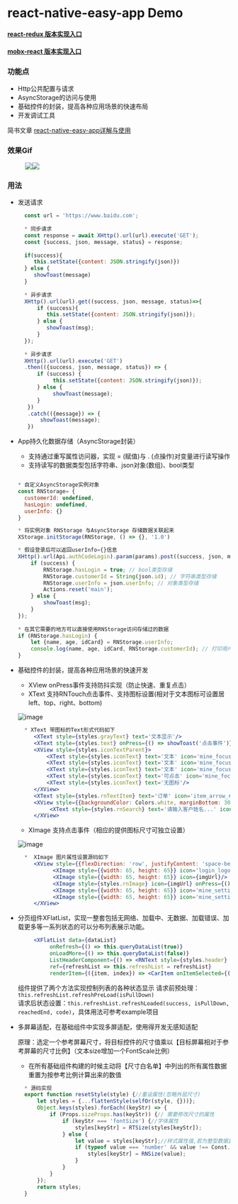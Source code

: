# react-native-easy-app Demo

#### [react-redux 版本实现入口](https://github.com/chende008/Sample_Redux)
#### [mobx-react 版本实现入口](https://github.com/chende008/Sample_MobX)

### 功能点

 * Http公共配置与请求
 * AsyncStorage的访问与使用
 * 基础控件的封装，提高各种应用场景的快速布局
 * 开发调试工具
 
 简书文章 [react-native-easy-app详解与使用](https://www.jianshu.com/nb/44288056)
 
### 效果Gif

<figure class="half">
    <img src="https://github.com/chende008/react-native-easy-app-sample/blob/master/images/app_sample.gif"><img src="https://github.com/chende008/react-native-easy-app-sample/blob/master/images/tool_smaple.gif">
</figure>


### 用法

 * 发送请求
     
   ```jsx
     const url = 'https://www.baidu.com';
    
     * 同步请求
     const response = await XHttp().url(url).execute('GET');
     const {success, json, message, status} = response;
     
     if(success){
        this.setState({content: JSON.stringify(json)})
     } else {
        showToast(message)
     }
     
     * 异步请求
     XHttp().url(url).get((success, json, message, status)=>{
         if (success){
            this.setState({content: JSON.stringify(json)});
         } else {
            showToast(msg);
         }
     });
             
     * 异步请求
     XHttp().url(url).execute('GET')
     .then(({success, json, message, status}) => {
         if (success) {
              this.setState({content: JSON.stringify(json)});
         } else {
              showToast(message);
         }
      })
      .catch(({message}) => {
          showToast(message);
      })
     ```

 * App持久化数据存储（AsyncStorage封装）
    
   * 支持通过重写属性访问器，实现 = (赋值)与 . (点操作)对变量进行读写操作
   * 支持读写的数据类型包括字符串、json对象(数组)、bool类型
   
   ```jsx 
   
   * 自定义AsyncStorage实例对象
   const RNStorage= {
     customerId: undefined,
     hasLogin: undefined,
     userInfo: {}
   }
   
   * 将实例对象 RNStorage 与AsyncStorage 存储数据关联起来
   XStorage.initStorage(RNStorage, () => {}, '1.0')
   
   * 假设登录后可以返回userInfo={}信息
   XHttp().url(Api.authCodeLogin).param(params).post((success, json, msg, code) => {
       if (success) {
           RNStorage.hasLogin = true; // bool类型存储
           RNStorage.customerId = String(json.id); // 字符串类型存储
           RNStorage.userInfo = json.userInfo; // 对象类型存储
           Actions.reset('main');
       } else {
           showToast(msg);
       }
   });
       
   * 在其它需要的地方可以直接使用RNStorage访问存储过的数据
   if (RNStorage.hasLogin) {
       let {name, age, idCard} = RNStorage.userInfo;
       console.log(name, age, idCard, RNStorage.customerId); // 打印用户信息    
   }
   ```

 * 基础控件的封装，提高各种应用场景的快速开发
    
   * XView onPress事件支持防抖实现（防止快速、重复点击）
   * XText 支持RNTouch点击事件、支持图标设置(相对于文本图标可设置居left、top、right、bottom)
   
   ![image](https://github.com/chende008/react-native-easy-app-sample/blob/master/images/RNText.png)
   
   ```jsx
     * XText 带图标的Text形式代码如下
        <XText style={styles.grayText} text='文本显示'/>
        <XText style={styles.text} onPress={() => showToast('点击事件')} text='文本显示（有触摸效果）'/>
        <XView style={styles.iconTextParent}>
            <XText style={styles.iconText} text='文本' icon='mine_focus_shop' iconSize={20} position='left'/>
            <XText style={styles.iconText} text='文本' icon='mine_focus_shop' iconSize={20} position='right'/>
            <XText style={styles.iconText} text='文本' icon='mine_focus_shop' iconSize={20} position='top'/>
            <XText style={styles.iconText} text='可点击' icon='mine_focus_shop' iconSize={20} position='bottom' onPress={() => showToast('点击事件')}/>
            <XText style={styles.iconText} text='无图标'/>
        </XView>
        <XText style={styles.rnTextItem} text='订单' icon='item_arrow_right' iconSize={16} position='right' textExtend={true}/>
        <XView style={{backgroundColor: Colors.white, marginBottom: 30}}>
             <XText style={styles.rnSearch} text='请输入客户姓名...' icon='home_search_icon' iconSize={16} position='left' iconMargin={6} onPress={() => showToast('点击跳转去搜索')}/>
        </XView>
   ```
   * XImage 支持点击事件（相应的提供图标尺寸可独立设置）
   
   ![image](https://github.com/chende008/react-native-easy-app-sample/blob/master/images/RNImage.png)
   
   ```jsx
     *  XImage 图片属性设置源码如下
        <XView style={{flexDirection: 'row', justifyContent: 'space-between', marginBottom: 30}}>
              <XImage style={{width: 65, height: 65}} icon='login_logo'/>
              <XImage style={{width: 65, height: 65}} icon={imgUrl}/>
              <XImage style={styles.rnImage} icon={imgUrl} onPress={() => showToast('柯南')}/>
              <XImage style={{width: 65, height: 65}} icon='mine_setting' onPress={() => showToast('点击事件')}/>
              <XImage style={{width: 65, height: 65}} icon='mine_setting' onPress={() => showToast('点击事件')} iconSize={30}/>
        </XView>
   ```
  
  
 * 分页组件XFlatList，实现一整套包括无网络、加载中、无数据、加载错误、加载更多等一系列状态的可以分布列表展示功能。
 
   ```jsx 
        <XFlatList data={dataList}
             onRefresh={() => this.queryDataList(true)}
             onLoadMore={() => this.queryDataList(false)}
             ListHeaderComponent={() => <RNText style={styles.header} text={headerText}/>}
             ref={refreshList => this.refreshList = refreshList}
             renderItem={({item, index}) => <CarItem onItemSelected={(model) => showToast(model.title)}/>}/>
   ```
   组件提供了两个方法实现控制列表的各种状态显示 请求前预处理：`this.refreshList.refreshPreLoad(isPullDown)`</br>
   请求后状态设置：`this.refreshList.refreshLoaded(success, isPullDown, reachedEnd, code)`，具体用法可参考example项目
   
 * 多屏幕适配，在基础组件中实现多屏适配，使用得开发无感知适配
   
   原理：选定一个参考屏幕尺寸，将目标控件的尺寸值乘以【目标屏幕相对于参考屏幕的尺寸比例】（文本size增加一个FontScale比例）
   
   * 在所有基础组件构建的时候主动将【尺寸白名单】中列出的所有属性数据重置为按参考比例计算出来的数值
   
   ```jsx 
     * 源码实现
     export function resetStyle(style) {//重设属性(忽略外层尺寸)
         let styles = {...flattenStyle(selfOr(style, {}))};
         Object.keys(styles).forEach((keyStr) => {
             if (Props.sizeProps.has(keyStr)) {// 需要修改尺寸的属性
                 if (keyStr === 'fontSize') {//字体属性
                     styles[keyStr] = RTSize(styles[keyStr]);
                 } else {
                     let value = styles[keyStr];//样式属性值,若为整型数据且不为onePixel则重置数值
                     if (typeof value === 'number' && value !== Const.onePixel) {
                         styles[keyStr] = RNSize(value);
                     }
                 }
             }
         });
         return styles;
     }
   ``` 
